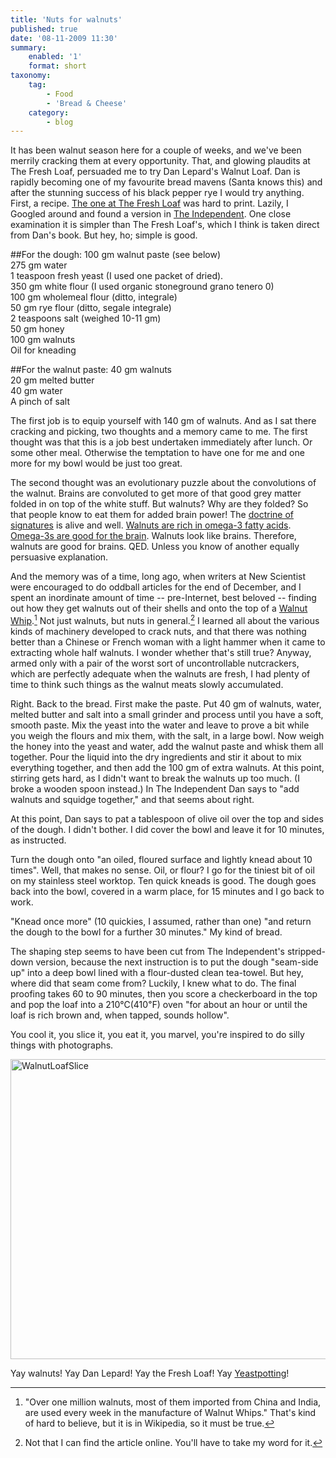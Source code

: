 ```yaml
---
title: 'Nuts for walnuts'
published: true
date: '08-11-2009 11:30'
summary:
    enabled: '1'
    format: short
taxonomy:
    tag:
        - Food
        - 'Bread & Cheese'
    category:
        - blog
---
```


It has been walnut season here for a couple of weeks, and we've been merrily cracking them at every opportunity. That, and glowing plaudits at The Fresh Loaf, persuaded me to try Dan Lepard's Walnut Loaf. Dan is rapidly becoming one of my favourite bread mavens (Santa knows this) and after the stunning success of his black pepper rye I would try anything. First, a recipe. [The one at The Fresh Loaf](http://www.thefreshloaf.com/node/3570/dan-lepards-walnut-bread) was hard to print. Lazily, I Googled around and found a version in [The Independent](http://www.independent.co.uk/life-style/food-and-drink/recipes/dan-lepards-walnut-bread-76715.html). One close examination it is simpler than The Fresh Loaf's, which I think is taken direct from Dan's book. But hey, ho; simple is good.

##For the dough:
	100 gm walnut paste (see below)  
	275 gm water  
	1 teaspoon fresh yeast (I used one packet of dried).  
	350 gm white flour (I used organic stoneground grano tenero 0)  
	100 gm wholemeal flour (ditto, integrale)  
	50 gm rye flour (ditto, segale integrale)  
	2 teaspoons salt (weighed 10-11 gm)  
	50 gm honey  
	100 gm walnuts  
	Oil for kneading

##For the walnut paste:
	40 gm walnuts  
	20 gm melted butter  
	40 gm water  
	A pinch of salt

The first job is to equip yourself with 140 gm of walnuts. And as I sat there cracking and picking, two thoughts and a memory came to me. The first thought was that this is a job best undertaken immediately after lunch. Or some other meal. Otherwise the temptation to have one for me and one more for my bowl would be just too great.

The second thought was an evolutionary puzzle about the convolutions of the walnut. Brains are convoluted to get more of that good grey matter folded in on top of the white stuff. But walnuts? Why are they folded? So that people know to eat them for added brain power! The [doctrine of signatures](http://en.wikipedia.org/wiki/Doctrine_of_signatures) is alive and well. [Walnuts are rich in omega-3 fatty acids](http://medicine.tufts.edu/Education/Academic-Departments/Clinical-Departments/Public-Health-and-Community-Medicine/Nutrition-and-Infection-Unit/Research/Nutrition-and-Health-Topics/Omega-3-Fatty-Acids). [Omega-3s are good for the brain](http://www.blog.sethroberts.net/category/nutrition/omega-3/omega-3-directory/). Walnuts look like brains. Therefore, walnuts are good for brains. QED. Unless you know of another equally persuasive explanation.

And the memory was of a time, long ago, when writers at New Scientist were encouraged to do oddball articles for the end of December, and I spent an inordinate amount of time -- pre-Internet, best beloved -- finding out how they get walnuts out of their shells and onto the top of a [Walnut Whip](http://en.wikipedia.org/wiki/Walnut_Whip).[^fn1] Not just walnuts, but nuts in general.[^2] I learned all about the various kinds of machinery developed to crack nuts, and that there was nothing better than a Chinese or French woman with a light hammer when it came to extracting whole half walnuts. I wonder whether that's still true? Anyway, armed only with a pair of the worst sort of uncontrollable nutcrackers, which are perfectly adequate when the walnuts are fresh, I had plenty of time to think such things as the walnut meats slowly accumulated.

Right. Back to the bread. First make the paste. Put 40 gm of walnuts, water, melted butter and salt into a small grinder and process until you have a soft, smooth paste. Mix the yeast into the water and leave to prove a bit while you weigh the flours and mix them, with the salt, in a large bowl. Now weigh the honey into the yeast and water, add the walnut paste and whisk them all together. Pour the liquid into the dry ingredients and stir it about to mix everything together, and then add the 100 gm of extra walnuts. At this point, stirring gets hard, as I didn't want to break the walnuts up too much. (I broke a wooden spoon instead.) In The Independent Dan says to "add walnuts and squidge together," and that seems about right.

At this point, Dan says to pat a tablespoon of olive oil over the top and sides of the dough. I didn't bother. I did cover the bowl and leave it for 10 minutes, as instructed.

Turn the dough onto "an oiled, floured surface and lightly knead about 10 times". Well, that makes no sense. Oil, or flour? I go for the tiniest bit of oil on my stainless steel worktop. Ten quick kneads is good. The dough goes back into the bowl, covered in a warm place, for 15 minutes and I go back to work.

"Knead once more" (10 quickies, I assumed, rather than one) "and return the dough to the bowl for a further 30 minutes." My kind of bread.

The shaping step seems to have been cut from The Independent's stripped-down version, because the next instruction is to put the dough "seam-side up" into a deep bowl lined with a flour-dusted clean tea-towel. But hey, where did that seam come from? Luckily, I knew what to do. The final proofing takes 60 to 90 minutes, then you score a checkerboard in the top and pop the loaf into a 210℃(410℉) oven "for about an hour or until the loaf is rich brown and, when tapped, sounds hollow".

You cool it, you slice it, you eat it, you marvel, you're inspired to do silly things with photographs.

<a data-flickr-embed="true"  href="https://www.flickr.com/photos/jcherfas/4084847521/in/photolist-7dXSvF-7dXSir-7dXURx-7dXSeK-7dXSnk-7e2KDo-5zCrHm-5zyb4V-LUSoX" title="WalnutLoafSlice"><img src="https://farm4.staticflickr.com/3003/4084847521_930b9a337f_z.jpg?zz=1" width="640" height="480" alt="WalnutLoafSlice"></a><script async src="//embedr.flickr.com/assets/client-code.js" charset="utf-8"></script>

Yay walnuts! Yay Dan Lepard! Yay the Fresh Loaf! Yay [Yeastpotting](http://www.wildyeastblog.com/category/yeastspotting/)!

[^fn1]: "Over one million walnuts, most of them imported from China and India, are used every week in the manufacture of Walnut Whips." That's kind of hard to believe, but it is in Wikipedia, so it must be true.

[^2]: Not that I can find the article online. You'll have to take my word for it.